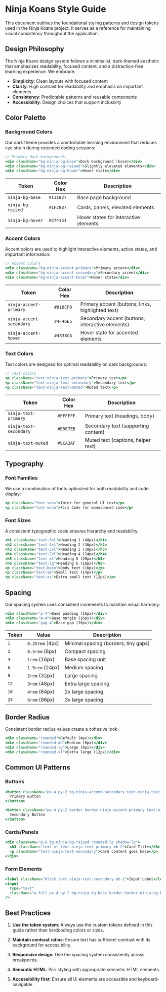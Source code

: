 # Ninja Koans Style Guide

This document outlines the foundational styling patterns and design tokens used in the Ninja Koans project. It serves as a reference for maintaining visual consistency throughout the application.

## Design Philosophy

The Ninja Koans design system follows a minimalist, dark-themed aesthetic that emphasizes readability, focused content, and a distraction-free learning experience. We embrace:

- **Simplicity**: Clean layouts with focused content
- **Clarity**: High contrast for readability and emphasis on important elements
- **Consistency**: Predictable patterns and reusable components
- **Accessibility**: Design choices that support inclusivity

## Color Palette

### Background Colors

Our dark theme provides a comfortable learning environment that reduces eye strain during extended coding sessions:

```jsx
// Primary dark backgrounds
<div className="bg-ninja-bg-base">Dark background (base)</div>
<div className="bg-ninja-bg-raised">Slightly elevated elements</div>
<div className="bg-ninja-bg-hover">Hover state</div>
```

| Token | Color Hex | Description |
|------|------|------|
| `ninja-bg-base` | `#111827` | Base page background |
| `ninja-bg-raised` | `#1F2937` | Cards, panels, elevated elements |
| `ninja-bg-hover` | `#374151` | Hover states for interactive elements |

### Accent Colors

Accent colors are used to highlight interactive elements, active states, and important information:

```jsx
// Accent colors
<div className="bg-ninja-accent-primary">Primary accent</div>
<div className="bg-ninja-accent-secondary">Secondary accent</div>
<div className="bg-ninja-accent-hover">Hover state</div>
```

| Token | Color Hex | Description |
|------|------|------|
| `ninja-accent-primary` | `#818CF8` | Primary accent (buttons, links, highlighted text) |
| `ninja-accent-secondary` | `#4F46E5` | Secondary accent (buttons, interactive elements) |
| `ninja-accent-hover` | `#4338CA` | Hover state for accented elements |

### Text Colors

Text colors are designed for optimal readability on dark backgrounds:

```jsx
// Text colors
<p className="text-ninja-text-primary">Primary text</p>
<p className="text-ninja-text-secondary">Secondary text</p>
<p className="text-ninja-text-muted">Muted text</p>
```

| Token | Color Hex | Description |
|------|------|------|
| `ninja-text-primary` | `#FFFFFF` | Primary text (headings, body) |
| `ninja-text-secondary` | `#E5E7EB` | Secondary text (supporting content) |
| `ninja-text-muted` | `#9CA3AF` | Muted text (captions, helper text) |

## Typography

### Font Families

We use a combination of fonts optimized for both readability and code display:

```jsx
<p className="font-sans">Inter for general UI text</p>
<p className="font-mono">Fira Code for monospaced code</p>
```

### Font Sizes

A consistent typographic scale ensures hierarchy and readability:

```jsx
<h1 className="text-5xl">Heading 1 (48px)</h1>
<h2 className="text-4xl">Heading 2 (36px)</h2>
<h3 className="text-3xl">Heading 3 (30px)</h3>
<h4 className="text-2xl">Heading 4 (24px)</h4>
<h5 className="text-xl">Heading 5 (20px)</h5>
<h6 className="text-lg">Heading 6 (18px)</h6>
<p className="text-base">Body text (16px)</p>
<p className="text-sm">Small text (14px)</p>
<p className="text-xs">Extra small text (12px)</p>
```

## Spacing

Our spacing system uses consistent increments to maintain visual harmony:

```jsx
<div className="p-4">Base padding (16px)</div>
<div className="m-4">Base margin (16px)</div>
<div className="gap-4">Base gap (16px)</div>
```

| Token | Value | Description |
|------|------|------|
| `1` | `0.25rem` (4px) | Minimal spacing (borders, tiny gaps) |
| `2` | `0.5rem` (8px) | Compact spacing |
| `4` | `1rem` (16px) | Base spacing unit |
| `6` | `1.5rem` (24px) | Medium spacing |
| `8` | `2rem` (32px) | Large spacing |
| `12` | `3rem` (48px) | Extra large spacing |
| `16` | `4rem` (64px) | 2x large spacing |
| `24` | `6rem` (96px) | 3x large spacing |

## Border Radius

Consistent border radius values create a cohesive look:

```jsx
<div className="rounded">Default (4px)</div>
<div className="rounded-md">Medium (6px)</div>
<div className="rounded-lg">Large (8px)</div>
<div className="rounded-xl">Extra large (12px)</div>
```

## Common UI Patterns

### Buttons

```jsx
<button className="px-4 py-2 bg-ninja-accent-secondary text-ninja-text-primary rounded-md hover:bg-ninja-accent-hover transition">
  Primary Button
</button>

<button className="px-4 py-2 border border-ninja-accent-primary text-ninja-accent-primary rounded-md hover:bg-ninja-bg-hover transition">
  Secondary Button
</button>
```

### Cards/Panels

```jsx
<div className="p-6 bg-ninja-bg-raised rounded-lg shadow-lg">
  <h3 className="text-xl text-ninja-text-primary mb-2">Card Title</h3>
  <p className="text-ninja-text-secondary">Card content goes here</p>
</div>
```

### Form Elements

```jsx
<label className="block text-ninja-text-secondary mb-2">Input Label</label>
<input 
  type="text" 
  className="w-full px-4 py-2 bg-ninja-bg-base border border-ninja-bg-hover rounded-md focus:outline-none focus:ring-2 focus:ring-ninja-accent-primary text-ninja-text-primary"
/>
```

## Best Practices

1. **Use the token system**: Always use the custom tokens defined in this guide rather than hardcoding colors or sizes.

2. **Maintain contrast ratios**: Ensure text has sufficient contrast with its background for accessibility.

3. **Responsive design**: Use the spacing system consistently across breakpoints.

4. **Semantic HTML**: Pair styling with appropriate semantic HTML elements.

5. **Accessibility first**: Ensure all UI elements are accessible and keyboard-navigable.